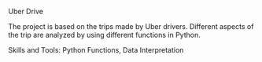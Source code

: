 Uber Drive

The project is based on the trips made by Uber drivers. Different aspects of the trip are analyzed by using different functions in Python.


Skills and Tools:
Python Functions, Data Interpretation

